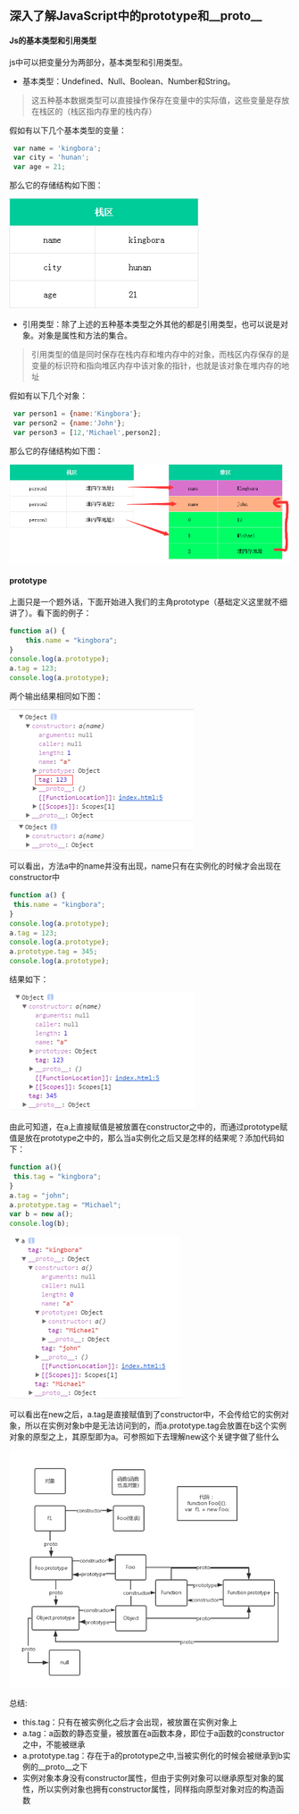 ## 深入了解JavaScript中的prototype和\_\_proto\_\_

#### Js的基本类型和引用类型
js中可以把变量分为两部分，基本类型和引用类型。

* 基本类型：Undefined、Null、Boolean、Number和String。
> 这五种基本数据类型可以直接操作保存在变量中的实际值，这些变量是存放在栈区的（栈区指内存里的栈内存）

假如有以下几个基本类型的变量：

```js
 var name = 'kingbora';
 var city = 'hunan';
 var age = 21;
```

那么它的存储结构如下图：

![](images/basic-var-storage.png)

* 引用类型：除了上述的五种基本类型之外其他的都是引用类型，也可以说是对象。对象是属性和方法的集合。
> 引用类型的值是同时保存在栈内存和堆内存中的对象，而栈区内存保存的是变量的标识符和指向堆区内存中该对象的指针，也就是该对象在堆内存的地址

假如有以下几个对象：

```js
 var person1 = {name:'Kingbora'};
 var person2 = {name:'John'};
 var person3 = [12,'Michael',person2];
```

那么它的存储结构如下图：

![](images/pointer-var-storage.png)

#### prototype
上面只是一个题外话，下面开始进入我们的主角prototype（基础定义这里就不细讲了）。看下面的例子：

```js
function a() {
	this.name = "kingbora";
}
console.log(a.prototype);
a.tag = 123;
console.log(a.prototype);
```

两个输出结果相同如下图：

![](images/tu1.png)

可以看出，方法a中的name并没有出现，name只有在实例化的时候才会出现在constructor中

```js
function a() {
 this.name = "kingbora";
}
console.log(a.prototype);
a.tag = 123;
console.log(a.prototype);
a.prototype.tag = 345;
console.log(a.prototype);
```

结果如下：

![](images/tu2.png)

由此可知道，在a上直接赋值是被放置在constructor之中的，而通过prototype赋值是放在prototype之中的，那么当a实例化之后又是怎样的结果呢？添加代码如下：

```js
function a(){
 this.tag = "kingbora";
}
a.tag = "john";
a.prototype.tag = "Michael";
var b = new a();
console.log(b);
```

![](images/tu3.png)

可以看出在new之后，a.tag是直接赋值到了constructor中，不会传给它的实例对象，所以在实例对象b中是无法访问到的，而a.prototype.tag会放置在b这个实例对象的原型之上，其原型即为a。可参照如下去理解new这个关键字做了些什么

![](images/prototype.png)

总结:

* this.tag：只有在被实例化之后才会出现，被放置在实例对象上
* a.tag：a函数的静态变量，被放置在a函数本身，即位于a函数的constructor之中，不能被继承
* a.prototype.tag：存在于a的prototype之中,当被实例化的时候会被继承到b实例的\_\_proto\_\_之下
* 实例对象本身没有constructor属性，但由于实例对象可以继承原型对象的属性，所以实例对象也拥有constructor属性，同样指向原型对象对应的构造函数
